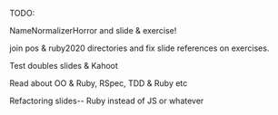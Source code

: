TODO:

  NameNormalizerHorror
    and slide & exercise!

  join pos & ruby2020 directories and fix slide references on exercises.

  Test doubles
    slides & Kahoot

  Read about OO & Ruby, RSpec, TDD & Ruby etc

  Refactoring slides-- Ruby instead of JS or whatever
     
